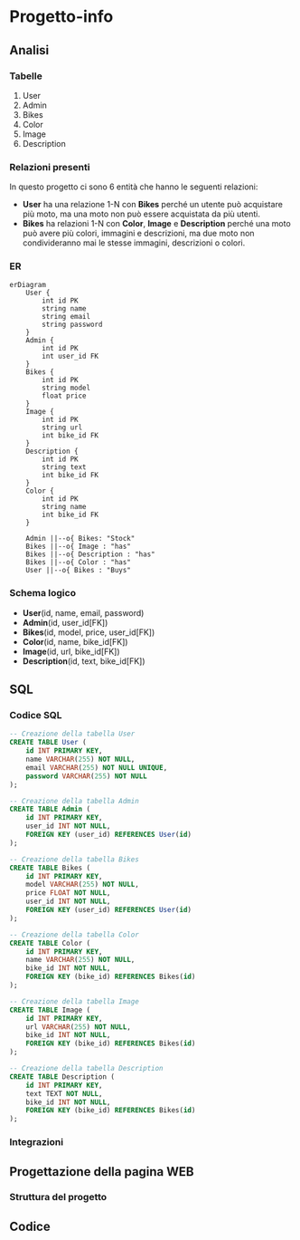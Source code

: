 # Progetto-info

## Analisi

### Tabelle

1. User  
2. Admin  
3. Bikes  
4. Color  
5. Image  
6. Description  

### Relazioni presenti

In questo progetto ci sono 6 entità che hanno le seguenti relazioni:  
- **User** ha una relazione 1-N con **Bikes** perché un utente può acquistare più moto, ma una moto non può essere acquistata da più utenti.  
- **Bikes** ha relazioni 1-N con **Color**, **Image** e **Description** perché una moto può avere più colori, immagini e descrizioni, ma due moto non condivideranno mai le stesse immagini, descrizioni o colori.  

### ER

```mermaid
erDiagram
    User {
        int id PK
        string name
        string email
        string password
    }
    Admin {
        int id PK
        int user_id FK
    }
    Bikes {
        int id PK
        string model
        float price
    }
    Image {
        int id PK
        string url
        int bike_id FK
    }
    Description {
        int id PK
        string text
        int bike_id FK
    }
    Color {
        int id PK
        string name
        int bike_id FK
    }

    Admin ||--o{ Bikes: "Stock"
    Bikes ||--o{ Image : "has"
    Bikes ||--o{ Description : "has"
    Bikes ||--o{ Color : "has"
    User ||--o{ Bikes : "Buys"
```

### Schema logico

- **User**(id, name, email, password)  
- **Admin**(id, user_id[FK])  
- **Bikes**(id, model, price, user_id[FK])  
- **Color**(id, name, bike_id[FK])  
- **Image**(id, url, bike_id[FK])  
- **Description**(id, text, bike_id[FK])  

## SQL

### Codice SQL

```sql
-- Creazione della tabella User
CREATE TABLE User (
    id INT PRIMARY KEY,
    name VARCHAR(255) NOT NULL,
    email VARCHAR(255) NOT NULL UNIQUE,
    password VARCHAR(255) NOT NULL
);

-- Creazione della tabella Admin
CREATE TABLE Admin (
    id INT PRIMARY KEY,
    user_id INT NOT NULL,
    FOREIGN KEY (user_id) REFERENCES User(id)
);

-- Creazione della tabella Bikes
CREATE TABLE Bikes (
    id INT PRIMARY KEY,
    model VARCHAR(255) NOT NULL,
    price FLOAT NOT NULL,
    user_id INT NOT NULL,
    FOREIGN KEY (user_id) REFERENCES User(id)
);

-- Creazione della tabella Color
CREATE TABLE Color (
    id INT PRIMARY KEY,
    name VARCHAR(255) NOT NULL,
    bike_id INT NOT NULL,
    FOREIGN KEY (bike_id) REFERENCES Bikes(id)
);

-- Creazione della tabella Image
CREATE TABLE Image (
    id INT PRIMARY KEY,
    url VARCHAR(255) NOT NULL,
    bike_id INT NOT NULL,
    FOREIGN KEY (bike_id) REFERENCES Bikes(id)
);

-- Creazione della tabella Description
CREATE TABLE Description (
    id INT PRIMARY KEY,
    text TEXT NOT NULL,
    bike_id INT NOT NULL,
    FOREIGN KEY (bike_id) REFERENCES Bikes(id)
);
```

### Integrazioni

## Progettazione della pagina WEB

### Struttura del progetto

## Codice